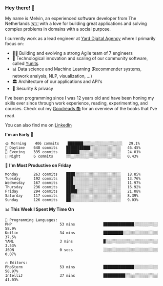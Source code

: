 ### Hey there! 👋

My name is Melvin, an experienced software developer from The Netherlands 🇳🇱 with a love for building great applications and solving complex problems in domains with a social purpose. 

I currently work as a lead engineer at [Yard Digital Agency](https://github.com/yardinternet) where I primarily focus on:

* 👏🏼 Building and evolving a strong Agile team of 7 engineers
* 🚀 Technological innovation and scaling of our community software, called [Yunits](https://www.yunits.com/).
* 📊 Data science and Machine Learning (Recommender systems, network analysis, NLP, visualization, ...)
* 🏛 Architecture of our applications and API's
* 🔐 Security & privacy

I've been programming since I was 12 years old and have been honing my skills ever since through work experience, reading, experimenting, and courses.
Check out my [Goodreads 📚](https://goodreads.com/melvinkoopmans) for an overview of the books that I've read. 

You can also find me on [LinkedIn](https://www.linkedin.com/in/melvinkoopmans)

<!--START_SECTION:waka-->
**I'm an Early 🐤** 

```text
🌞 Morning    406 commits    ███████░░░░░░░░░░░░░░░░░░   29.1% 
🌆 Daytime    648 commits    ███████████░░░░░░░░░░░░░░   46.45% 
🌃 Evening    335 commits    ██████░░░░░░░░░░░░░░░░░░░   24.01% 
🌙 Night      6 commits      ░░░░░░░░░░░░░░░░░░░░░░░░░   0.43%

```
📅 **I'm Most Productive on Friday** 

```text
Monday       263 commits    ████░░░░░░░░░░░░░░░░░░░░░   18.85% 
Tuesday      192 commits    ███░░░░░░░░░░░░░░░░░░░░░░   13.76% 
Wednesday    167 commits    ███░░░░░░░░░░░░░░░░░░░░░░   11.97% 
Thursday     236 commits    ████░░░░░░░░░░░░░░░░░░░░░   16.92% 
Friday       294 commits    █████░░░░░░░░░░░░░░░░░░░░   21.08% 
Saturday     117 commits    ██░░░░░░░░░░░░░░░░░░░░░░░   8.39% 
Sunday       126 commits    ██░░░░░░░░░░░░░░░░░░░░░░░   9.03%

```


📊 **This Week I Spent My Time On** 

```text
💬 Programming Languages: 
PHP                      53 mins             ██████████████░░░░░░░░░░░   58.9% 
Kotlin                   34 mins             █████████░░░░░░░░░░░░░░░░   37.5% 
YAML                     3 mins              █░░░░░░░░░░░░░░░░░░░░░░░░   3.53% 
JSON                     0 secs              ░░░░░░░░░░░░░░░░░░░░░░░░░   0.07%

🔥 Editors: 
PhpStorm                 53 mins             ██████████████░░░░░░░░░░░   58.97% 
IntelliJ                 37 mins             ██████████░░░░░░░░░░░░░░░   41.03%

```


<!--END_SECTION:waka-->
